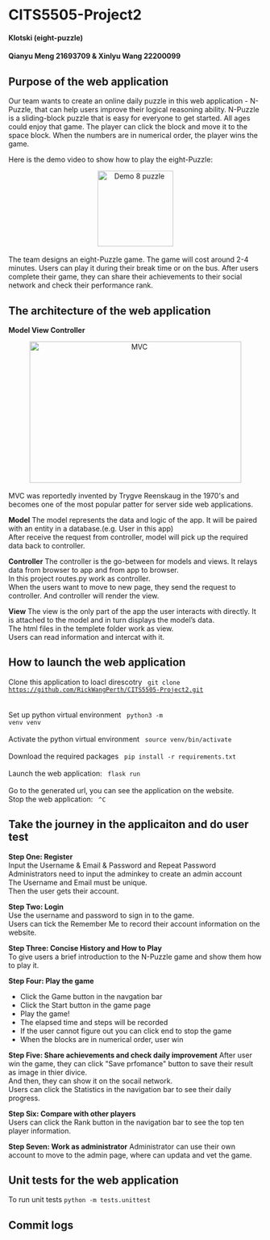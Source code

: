 # CITS5505-Project2
#### Klotski (eight-puzzle)
#### Qianyu Meng 21693709 & Xinlyu Wang 22200099

## Purpose of the web application
Our team wants to create an online daily puzzle in this web application - N-Puzzle, that can help users improve their logical reasoning ability.
N-Puzzle is a sliding-block puzzle that is easy for everyone to get started. All ages could enjoy that game. The player can click the block and move it to the space block. When the numbers are in numerical order, the player wins the game. <br>

Here is the demo video to show how to play the eight-Puzzle:
<div align=center><img src="https://miro.medium.com/max/508/1*YxeZJzfhW4kn5O5wAGbkIg.gif" width="150" height="150" alt="Demo 8 puzzle"/></div>
 <br>
The team designs an eight-Puzzle game. The game will cost around 2-4 minutes. Users can play it during their break time or on the bus. After users complete their game, they can share their achievements to their social network and check their performance rank.

## The architecture of the web application
**Model View Controller**
<br>
<div align=center><img src="https://miro.medium.com/proxy/0*Qf1s2lG86MjX-Zcv.jpg" width="420" height="280" alt="MVC"/></div>
<br>
MVC was reportedly invented by Trygve Reenskaug in the 1970's and becomes one of the most popular patter for server side web applications. <br>

**Model**
The model represents the data and logic of the app. It will be paired with an entity in a database.(e.g. User in this app)<br>
After receive the request from controller, model will pick up the required data back to controller.<br>

**Controller**
The controller is the go-between for models and views. It relays data from browser to app and from app to browser. <br>
In this project routes.py work as controller. <br>
When the users want to move to new page, they send the request to controller. And controller will render the view.<br>

**View**
The view is the only part of the app the user interacts with directly. It is attached to the model and in turn displays the model’s data.<br>
The html files in the templete folder work as view.<br>
Users can read information and intercat with it.<br>

## How to launch the web application
Clone this application to loacl direscotry <code> git clone https://github.com/RickWangPerth/CITS5505-Project2.git </code> <br>
 <br>
Set up python virtual environment <code> python3 -m venv venv </code> <br>
 <br>
Activate the python virtual environment <code> source venv/bin/activate </code> <br>
 <br>
Download the required packages <code> pip install -r requirements.txt </code> <br>
 <br>
Launch the web application: <code> flask run </code> <br>
 <br>
Go to the generated url, you can see the application on the website.
 <br>
Stop the web application: <code> ^C </code> <br>

## Take the journey in the applicaiton and do user test
**Step One: Register** <br>
Input the Username & Email & Password and Repeat Password <br>
Administrators need to input the adminkey to create an admin account <br>
The Username and Email must be unique. <br>
Then the user gets their account.<br>

**Step Two: Login** <br>
Use the username and password to sign in to the game.<br>
Users can tick the Remember Me to record their account information on the website.

**Step Three: Concise History and How to Play** <br>
To give users a brief introduction to the N-Puzzle game and show them how to play it.

**Step Four: Play the game**
<ul> 
  <li> Click the Game button in the navgation bar </li> 
  <li> Click the Start button in the game page </li> 
  <li> Play the game! </li>
  <li> The elapsed time and steps will be recorded </li>
  <li> If the user cannot figure out you can click end to stop the game </li>
  <li> When the blocks are in numerical order, user win </li>
</ul>

**Step Five: Share achievements and check daily improvement** 
After user win the game, they can click "Save prfomance" button to save their result as image in thier divice.  <br>
And then, they can show it on the socail network. <br>
Users can click the Statistics in the navigation bar to see their daily progress. <br>

**Step Six: Compare with other players** <br>
Users can click the Rank button in the navigation bar to see the top ten player information. <br>

**Step Seven: Work as administrator**
Administrator can use their own account to move to the admin page, where can updata and vet the game.<br>

## Unit tests for the web application
To run unit tests <code>python -m tests.unittest</code>

## Commit logs

